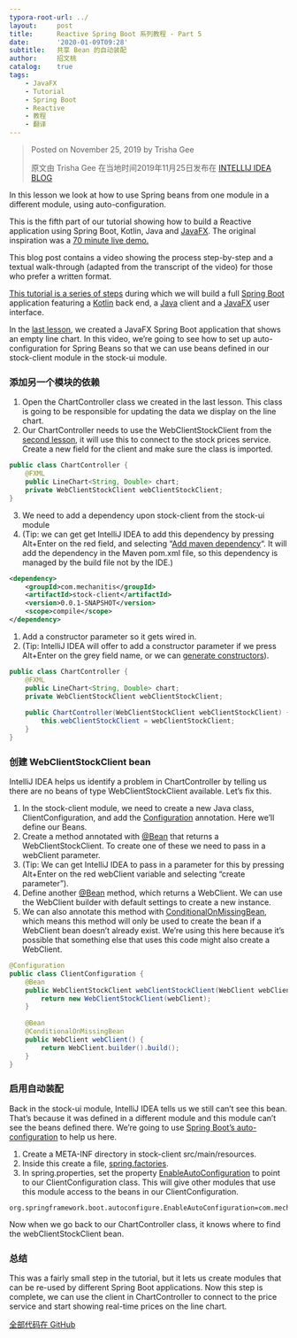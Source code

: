 ```yaml
---
typora-root-url: ../
layout:     post
title:      Reactive Spring Boot 系列教程 - Part 5
date:       '2020-01-09T09:28'
subtitle:   共享 Bean 的自动装配
author:     招文桃
catalog:    true
tags:
    - JavaFX
    - Tutorial
    - Spring Boot
    - Reactive
    - 教程
    - 翻译
---
```


> Posted on November 25, 2019 by Trisha Gee
>
> 原文由 Trisha Gee 在当地时间2019年11月25日发布在 [INTELLIJ IDEA BLOG](https://blog.jetbrains.com/idea/2019/11/tutorial-reactive-spring-boot-auto-configuration-for-shared-beans/)



In this lesson we look at how to use Spring beans from one module in a different module, using auto-configuration.

This is the fifth part of our tutorial showing how to build a Reactive application using Spring Boot, Kotlin, Java and [JavaFX](https://openjfx.io/). The original inspiration was a [70 minute live demo.](https://blog.jetbrains.com/idea/2019/10/fully-reactive-spring-kotlin-and-javafx-playing-together/)

This blog post contains a video showing the process step-by-step and a textual walk-through (adapted from the transcript of the video) for those who prefer a written format.

<!--more-->

[This tutorial is a series of steps](https://blog.jetbrains.com/idea/tag/tutorial-reactive-spring/) during which we will build a full [Spring Boot](https://spring.io/projects/spring-boot) application featuring a [Kotlin](https://kotlinlang.org/) back end, a [Java](https://jdk.java.net/13/) client and a [JavaFX](https://openjfx.io/) user interface.

In the [last lesson](http://blog.jetbrains.com/idea/2019/11/tutorial-reactive-spring-boot-a-javafx-line-chart), we created a JavaFX Spring Boot application that shows an empty line chart. In this video, we’re going to see how to set up auto-configuration for Spring Beans so that we can use beans defined in our stock-client module in the stock-ui module.

### 添加另一个模块的依赖

1. Open the ChartController class we created in the last lesson. This class is going to be responsible for updating the data we display on the line chart.
2. Our ChartController needs to use the WebClientStockClient from the [second lesson](https://blog.jetbrains.com/idea/2019/11/tutorial-reactive-spring-boot-a-rest-client-for-reactive-streams/), it will use this to connect to the stock prices service. Create a new field for the client and make sure the class is imported.

```java
public class ChartController {
    @FXML
    public LineChart<String, Double> chart;
    private WebClientStockClient webClientStockClient;
}
```

3. We need to add a dependency upon stock-client from the stock-ui module
2. (Tip: we can get get IntelliJ IDEA to add this dependency by pressing Alt+Enter on the red field, and selecting “[Add maven dependency](https://www.jetbrains.com/help/idea/work-with-maven-dependencies.html)“. It will add the dependency in the Maven pom.xml file, so this dependency is managed by the build file not by the IDE.)

```xml
<dependency>
    <groupId>com.mechanitis</groupId>
    <artifactId>stock-client</artifactId>
    <version>0.0.1-SNAPSHOT</version>
    <scope>compile</scope>
</dependency>
```

1. Add a constructor parameter so it gets wired in.
2. (Tip: IntelliJ IDEA will offer to add a constructor parameter if we press Alt+Enter on the grey field name, or we can [generate constructors](https://www.jetbrains.com/help/idea/generating-code.html#generate-constructors)).

```java
public class ChartController {
    @FXML
    public LineChart<String, Double> chart;
    private WebClientStockClient webClientStockClient;
 
    public ChartController(WebClientStockClient webClientStockClient) {
        this.webClientStockClient = webClientStockClient;
    }
}
```



### 创建 WebClientStockClient bean

IntelliJ IDEA helps us identify a problem in ChartController by telling us there are no beans of type WebClientStockClient available. Let’s fix this.

1. In the stock-client module, we need to create a new Java class, ClientConfiguration, and add the [Configuration](https://docs.spring.io/spring-framework/docs/current/javadoc-api/org/springframework/context/annotation/Configuration.html) annotation. Here we’ll define our Beans.
2. Create a method annotated with [@Bean](https://docs.spring.io/spring-framework/docs/current/javadoc-api/org/springframework/context/annotation/Bean.html) that returns a WebClientStockClient. To create one of these we need to pass in a webClient parameter.
3. (Tip: We can get IntelliJ IDEA to pass in a parameter for this by pressing Alt+Enter on the red webClient variable and selecting “create parameter”).
4. Define another [@Bean](https://docs.spring.io/spring-framework/docs/current/javadoc-api/org/springframework/context/annotation/Bean.html) method, which returns a WebClient. We can use the WebClient builder with default settings to create a new instance.
5. We can also annotate this method with [ConditionalOnMissingBean](https://docs.spring.io/spring-boot/docs/current/api/org/springframework/boot/autoconfigure/condition/ConditionalOnMissingBean.html), which means this method will only be used to create the bean if a WebClient bean doesn’t already exist. We’re using this here because it’s possible that something else that uses this code might also create a WebClient.

```java
@Configuration
public class ClientConfiguration {
    @Bean
    public WebClientStockClient webClientStockClient(WebClient webClient) {
        return new WebClientStockClient(webClient);
    }
 
    @Bean
    @ConditionalOnMissingBean
    public WebClient webClient() {
        return WebClient.builder().build();
    }
}
```



### 启用自动装配

Back in the stock-ui module, IntelliJ IDEA tells us we still can’t see this bean. That’s because it was defined in a different module and this module can’t see the beans defined there. We’re going to use [Spring Boot’s auto-configuration](https://docs.spring.io/spring-boot/docs/current/reference/html/spring-boot-features.html#boot-features-developing-auto-configuration) to help us here.

1. Create a META-INF directory in stock-client src/main/resources.
2. Inside this create a file, [spring.factories](https://docs.spring.io/spring-boot/docs/current/reference/html/spring-boot-features.html#boot-features-locating-auto-configuration-candidates).
3. In spring.properties, set the property [EnableAutoConfiguration](https://docs.spring.io/spring-boot/docs/current/api/org/springframework/boot/autoconfigure/EnableAutoConfiguration.html) to point to our ClientConfiguration class. This will give other modules that use this module access to the beans in our ClientConfiguration.

```properties
org.springframework.boot.autoconfigure.EnableAutoConfiguration=com.mechanitis.demo.stockclient.ClientConfiguration
```

Now when we go back to our ChartController class, it knows where to find the webClientStockClient bean.

### 总结

This was a fairly small step in the tutorial, but it lets us create modules that can be re-used by different Spring Boot applications. Now this step is complete, we can use the client in ChartController to connect to the price service and start showing real-time prices on the line chart.

[全部代码在 GitHub](https://github.com/zwt-io/rsb/)























